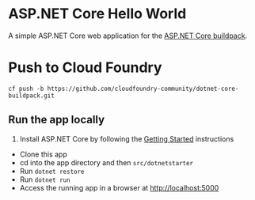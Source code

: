 # ASP.NET Core Hello World

A simple ASP.NET Core web application for the [ASP.NET Core buildpack][].

# Push to Cloud Foundry

```
cf push -b https://github.com/cloudfoundry-community/dotnet-core-buildpack.git
```

## Run the app locally

1. Install ASP.NET Core by following the [Getting Started][] instructions
+ Clone this app
+ cd into the app directory and then `src/dotnetstarter`
+ Run `dotnet restore`
+ Run `dotnet run`
+ Access the running app in a browser at [http://localhost:5000](http://localhost:5000)

[Getting Started]: http://docs.asp.net/en/latest/getting-started/index.html
[ASP.NET Core buildpack]: https://github.com/cloudfoundry-community/asp.net5-buildpack
